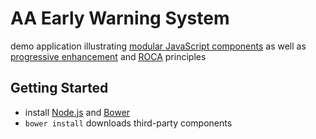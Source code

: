 AA Early Warning System
=======================

demo application illustrating
[modular JavaScript components](http://www.infoq.com/articles/modular-javascript)
as well as
[progressive enhancement](https://www.gov.uk/service-manual/making-software/progressive-enhancement)
and [ROCA](http://roca-style.org) principles


Getting Started
---------------

* install [Node.js](http://nodejs.org) and [Bower](http://bower.io)
* `bower install` downloads third-party components
